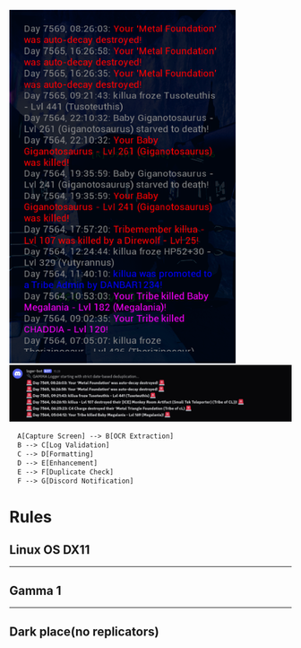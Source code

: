 
![preview](images/logs.png)
![Preview](images/dc_sample.png)

```graph TD
  A[Capture Screen] --> B[OCR Extraction]
  B --> C[Log Validation]
  C --> D[Formatting]
  D --> E[Enhancement]
  E --> F[Duplicate Check]
  F --> G[Discord Notification]
```
# Rules

## Linux OS DX11
---
## Gamma 1
---
## Dark place(no replicators)